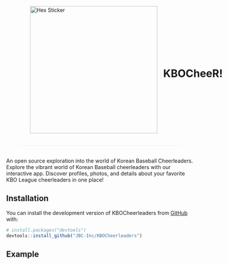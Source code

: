 
<!-- README.md is generated from README.Rmd. Please edit that file -->

<div style="display: flex; gap: 1rem; align-items: center; min-height: 0; margin: 2rem; padding: 2rem; border-bottom: 1px solid #efefef;">

<img src="www/KBOCheeR.png" class="logo" alt="Hex Sticker" style="height: 342px; float: right;">
<h1>
KBOCheeR!
</h1>

</div>

An open source exploration into the world of Korean Baseball
Cheerleaders. Explore the vibrant world of Korean Baseball cheerleaders
with our interactive app. Discover profiles, photos, and details about
your favorite KBO League cheerleaders in one place!

## Installation

You can install the development version of KBOCheerleaders from
[GitHub](https://github.com/) with:

``` r
# install.packages("devtools")
devtools::install_github("JBC-Inc/KBOCheerleaders")
```

## Example
